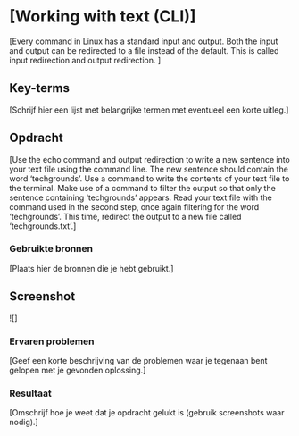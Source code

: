 # [Working with text (CLI)]
[Every command in Linux has a standard input and output. Both the input and output can be redirected to a file instead of the default. This is called input redirection and output redirection. ]

## Key-terms
[Schrijf hier een lijst met belangrijke termen met eventueel een korte uitleg.]

## Opdracht
[Use the echo command and output redirection to write a new sentence into your text file using the command line. The new sentence should contain the word ‘techgrounds’.
Use a command to write the contents of your text file to the terminal. Make use of a command to filter the output so that only the sentence containing ‘techgrounds’ appears.
Read your text file with the command used in the second step, once again filtering for the word ‘techgrounds’. This time, redirect the output to a new file called ‘techgrounds.txt’.]

### Gebruikte bronnen
[Plaats hier de bronnen die je hebt gebruikt.]

## Screenshot
![]

### Ervaren problemen
[Geef een korte beschrijving van de problemen waar je tegenaan bent gelopen met je gevonden oplossing.]
### Resultaat
[Omschrijf hoe je weet dat je opdracht gelukt is (gebruik screenshots waar nodig).]